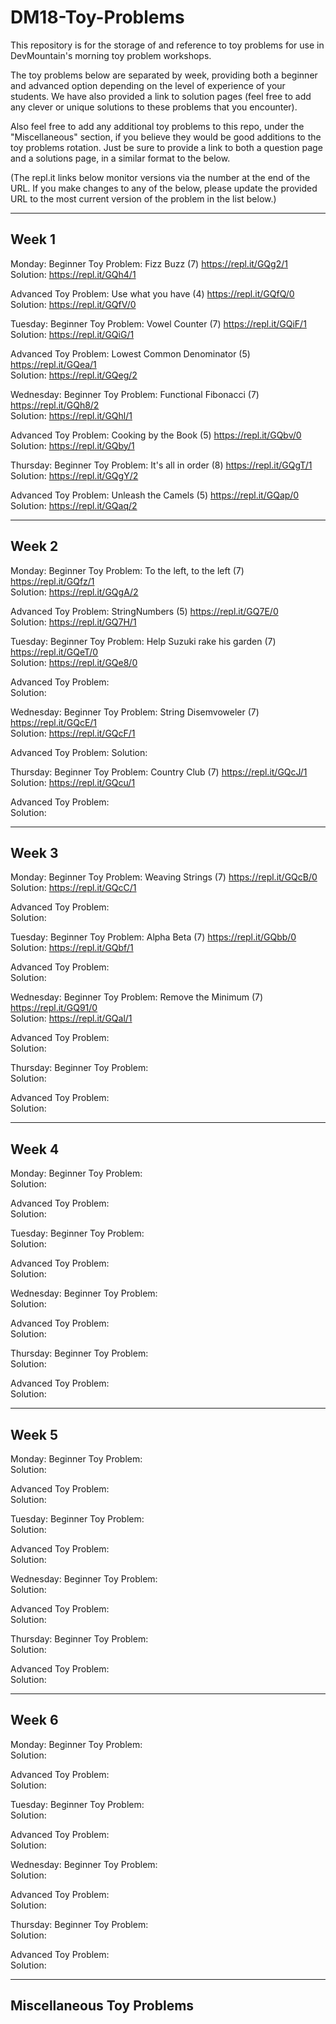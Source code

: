 # DM18-Toy-Problems

This repository is for the storage of and reference to toy problems for use in DevMountain's morning toy problem workshops.

The toy problems below are separated by week, providing both a beginner and advanced option depending on the level of experience of your students.  We have also provided a link to solution pages (feel free to add any clever or unique solutions to these problems that you encounter).

Also feel free to add any additional toy problems to this repo, under the "Miscellaneous" section, if you believe they would be good additions to the toy problems rotation.  Just be sure to provide a link to both a question page and a solutions page, in a similar format to the below.

(The repl.it links below monitor versions via the number at the end of the URL.  If you make changes to any of the below, please update the provided URL to the most current version of the problem in the list below.)

---
Week 1
---
Monday:
Beginner Toy Problem: Fizz Buzz (7) https://repl.it/GQg2/1 <br />
Solution: https://repl.it/GQh4/1

Advanced Toy Problem: Use what you have (4) https://repl.it/GQfQ/0 <br />
Solution: https://repl.it/GQfV/0

Tuesday:
Beginner Toy Problem: Vowel Counter (7) https://repl.it/GQiF/1 <br />
Solution: https://repl.it/GQiG/1

Advanced Toy Problem: Lowest Common Denominator (5) https://repl.it/GQea/1 <br />
Solution: https://repl.it/GQeg/2

Wednesday:
Beginner Toy Problem: Functional Fibonacci (7) https://repl.it/GQh8/2 <br />
Solution: https://repl.it/GQhl/1

Advanced Toy Problem: Cooking by the Book (5) https://repl.it/GQbv/0 <br />
Solution: https://repl.it/GQby/1

Thursday:
Beginner Toy Problem: It's all in order (8) https://repl.it/GQgT/1 <br />
Solution: https://repl.it/GQgY/2

Advanced Toy Problem: Unleash the Camels (5) https://repl.it/GQap/0 <br />
Solution: https://repl.it/GQaq/2

---
Week 2
---
Monday:
Beginner Toy Problem: To the left, to the left (7) https://repl.it/GQfz/1 <br />
Solution: https://repl.it/GQgA/2

Advanced Toy Problem: StringNumbers (5) https://repl.it/GQ7E/0 <br />
Solution: https://repl.it/GQ7H/1

Tuesday:
Beginner Toy Problem: Help Suzuki rake his garden (7) https://repl.it/GQeT/0 <br />
Solution: https://repl.it/GQe8/0

Advanced Toy Problem: <br />
Solution:

Wednesday:
Beginner Toy Problem: String Disemvoweler (7) https://repl.it/GQcE/1 <br />
Solution: https://repl.it/GQcF/1

Advanced Toy Problem:
Solution:

Thursday:
Beginner Toy Problem: Country Club (7) https://repl.it/GQcJ/1 <br />
Solution: https://repl.it/GQcu/1

Advanced Toy Problem: <br />
Solution:

---
Week 3
---
Monday:
Beginner Toy Problem: Weaving Strings (7) https://repl.it/GQcB/0 <br />
Solution: https://repl.it/GQcC/1

Advanced Toy Problem: <br />
Solution:

Tuesday:
Beginner Toy Problem: Alpha Beta (7) https://repl.it/GQbb/0 <br />
Solution: https://repl.it/GQbf/1

Advanced Toy Problem: <br />
Solution:

Wednesday:
Beginner Toy Problem: Remove the Minimum (7) https://repl.it/GQ91/0 <br />
Solution: https://repl.it/GQal/1

Advanced Toy Problem: <br />
Solution:

Thursday:
Beginner Toy Problem: <br />
Solution:

Advanced Toy Problem: <br />
Solution:

---
Week 4
---
Monday:
Beginner Toy Problem: <br />
Solution:

Advanced Toy Problem: <br />
Solution:

Tuesday:
Beginner Toy Problem: <br />
Solution:

Advanced Toy Problem: <br />
Solution:

Wednesday:
Beginner Toy Problem: <br />
Solution:

Advanced Toy Problem: <br />
Solution:

Thursday:
Beginner Toy Problem: <br />
Solution:

Advanced Toy Problem: <br />
Solution:

---
Week 5
---
Monday:
Beginner Toy Problem: <br />
Solution:

Advanced Toy Problem: <br />
Solution:

Tuesday:
Beginner Toy Problem: <br />
Solution:

Advanced Toy Problem: <br />
Solution:

Wednesday:
Beginner Toy Problem: <br />
Solution:

Advanced Toy Problem: <br />
Solution:

Thursday:
Beginner Toy Problem: <br />
Solution:

Advanced Toy Problem: <br />
Solution:

---
Week 6
---
Monday:
Beginner Toy Problem: <br />
Solution:

Advanced Toy Problem: <br />
Solution:

Tuesday:
Beginner Toy Problem: <br />
Solution:

Advanced Toy Problem: <br />
Solution:

Wednesday:
Beginner Toy Problem: <br />
Solution:

Advanced Toy Problem: <br />
Solution:

Thursday:
Beginner Toy Problem: <br />
Solution:

Advanced Toy Problem: <br />
Solution:

---
Miscellaneous Toy Problems
---
